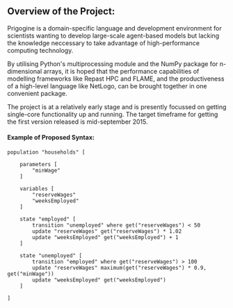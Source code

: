 ## Overview of the Project:

Prigogine is a domain-specific language and development environment for scientists wanting to develop large-scale agent-based models but lacking the knowledge neccessary to take advantage of high-performance computing technology.

By utilising Python's multiprocessing module and the NumPy package for n-dimensional arrays, it is hoped that the performance capabilities of modelling frameworks like Repast HPC and FLAME, and the productiveness of a high-level language like NetLogo, can be brought together in one convenient package.

The project is at a relatively early stage and is presently focussed on getting single-core functionality up and running. The target timeframe for getting the first version released is mid-september 2015.

#### Example of Proposed Syntax:

    population "households" [

        parameters [
            "minWage"
        ]

        variables [
            "reserveWages"
            "weeksEmployed"
        ]

        state "employed" [
            transition "unemployed" where get("reserveWages") < 50
            update "reserveWages" get("reserveWages") * 1.02
            update "weeksEmployed" get("weeksEmployed") + 1
        ]

        state "unemployed" [
            transition "employed" where get("reserveWages") > 100
            update "reserveWages" maximum(get("reserveWages") * 0.9, get("minWage"))
            update "weeksEmployed" get("weeksEmployed")
        ]

    ]


